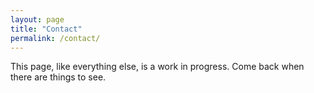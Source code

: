 ```yaml
---
layout: page
title: "Contact"
permalink: /contact/
---
```



This page, like everything else, is a work in progress.
Come back when there are things to see.